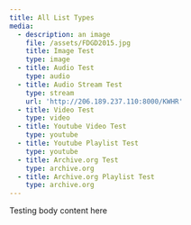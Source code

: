 ```yaml
---
title: All List Types
media:
  - description: an image
    file: /assets/FDGD2015.jpg
    title: Image Test
    type: image
  - title: Audio Test
    type: audio
  - title: Audio Stream Test
    type: stream
    url: 'http://206.189.237.110:8000/KWHR'
  - title: Video Test
    type: video
  - title: Youtube Video Test
    type: youtube
  - title: Youtube Playlist Test
    type: youtube
  - title: Archive.org Test
    type: archive.org
  - title: Archive.org Playlist Test
    type: archive.org
---
```


 Testing body content here
